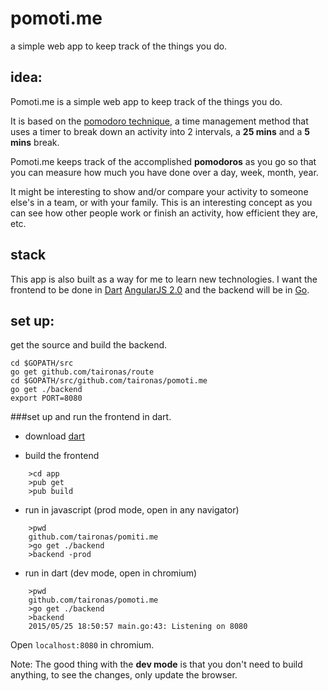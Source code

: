 # pomoti.me
a simple web app to keep track of the things you do.

## idea:

Pomoti.me is a simple web app to keep track of the things you do.

It is based on the [pomodoro technique](), a time management method that uses a timer to break down an activity into 2 intervals, a **25 mins** and a **5 mins** break.

Pomoti.me keeps track of the accomplished **pomodoros** as you go so that you can measure how much you have done over a day, week, month, year.

It might be interesting to show and/or compare your activity to someone else's in a team, or with your family. This is an interesting concept as you can see how other people work or finish an activity, how efficient they are, etc.

## stack

This app is also built as a way for me to learn new technologies. I want the frontend to be done in [Dart](http://dartlang.org) [AngularJS 2.0](https://angular.io/) and the backend will be in [Go](http://golang.org).

## set up:

get the source and build the backend.

    cd $GOPATH/src
    go get github.com/taironas/route
    cd $GOPATH/src/github.com/taironas/pomoti.me
    go get ./backend
    export PORT=8080

###set up and run the frontend in dart.

* download [dart](https://www.dartlang.org/downloads/)

* build the frontend

~~~
    >cd app
    >pub get
    >pub build
~~~

* run in javascript (prod mode, open in any navigator)

~~~
    >pwd
    github.com/taironas/pomiti.me
    >go get ./backend
    >backend -prod
~~~~


* run in dart (dev mode, open in chromium)


~~~
    >pwd
    github.com/taironas/pomoti.me
    >go get ./backend
    >backend
    2015/05/25 18:50:57 main.go:43: Listening on 8080
~~~

Open `localhost:8080` in chromium.

Note: The good thing with the **dev mode** is that you don't need to build anything, to see the changes, only update the browser.
